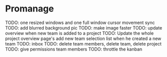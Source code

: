 # Promanage

TODO: one resized windows and one full window cursor movement sync
TODO: add blurred background pic
TODO: make image faster
TODO: update overview when new team is added to a project
TODO: Update the whole project overview page's add new team selection list when he created a new team
TODO: inbox
TODO: delete team members, delete team, delete project
TODO: give permissions team members
TODO: throttle the kanban
